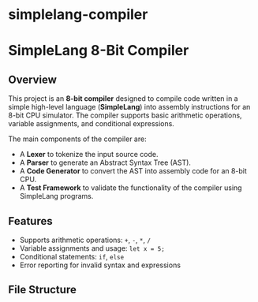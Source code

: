 # simplelang-compiler
# SimpleLang 8-Bit Compiler

## Overview
This project is an **8-bit compiler** designed to compile code written in a simple high-level language (**SimpleLang**) into assembly instructions for an 8-bit CPU simulator. The compiler supports basic arithmetic operations, variable assignments, and conditional expressions.

The main components of the compiler are:
- A **Lexer** to tokenize the input source code.
- A **Parser** to generate an Abstract Syntax Tree (AST).
- A **Code Generator** to convert the AST into assembly code for an 8-bit CPU.
- A **Test Framework** to validate the functionality of the compiler using SimpleLang programs.

## Features
- Supports arithmetic operations: `+`, `-`, `*`, `/`
- Variable assignments and usage: `let x = 5;`
- Conditional statements: `if`, `else`
- Error reporting for invalid syntax and expressions

## File Structure

